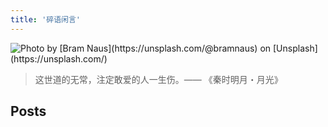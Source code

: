 ```yaml
---
title: '碎语闲言'
---
```


![](https://ryder-1252249141.cos.ap-shanghai.myqcloud.com/uPic/2022-04-05-bram-naus-n8Qb1ZAkK88-unsplash.jpg "Photo by [Bram Naus](https://unsplash.com/@bramnaus) on [Unsplash](https://unsplash.com/)")

> 这世道的无常，注定敢爱的人一生伤。—— 《秦时明月・月光》

## Posts